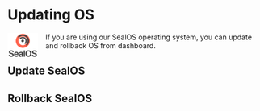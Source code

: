 # Updating OS

<img style="height:50px;float: left; padding-right: 15px;" src="/sealos-os.png" />

If you are using our SealOS operating system, you can update and rollback OS
from dashboard.

## Update SealOS

<Content :page-key="getPageKey($site.pages, '/docs/_update-sealos.html')" />

## Rollback SealOS

<Content :page-key="getPageKey($site.pages, '/docs/_rollback-sealos.html')" />
